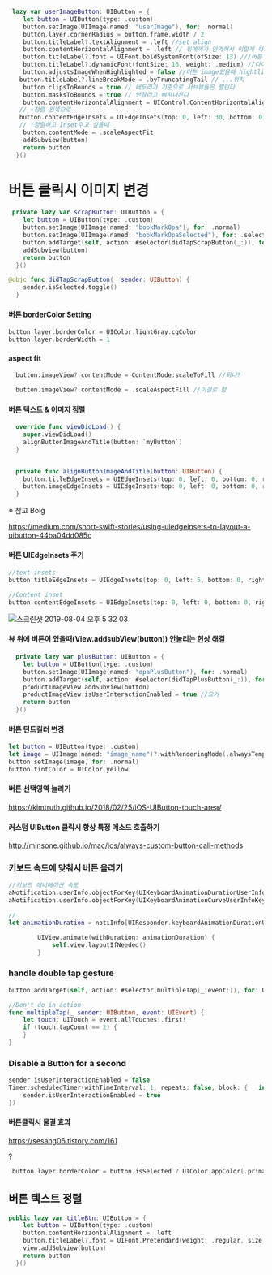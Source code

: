 ```swift
 lazy var userImageButton: UIButton = {
    let button = UIButton(type: .custom)
    button.setImage(UIImage(named: "userImage"), for: .normal)
    button.layer.cornerRadius = button.frame.width / 2
    button.titleLabel?.textAlignment = .left //set align
    button.contentHorizontalAlignment = .left // 위에꺼가 안먹혀서 이렇게 하니까 된다
    button.titleLabel?.font = UIFont.boldSystemFont(ofSize: 13) ///버튼 폰트 사이즈
    button.titleLabel?.dynamicFont(fontSize: 16, weight: .medium) //다이나믹
    button.adjustsImageWhenHighlighted = false //버튼 image있을때 hightlight 금지
   button.titleLabel?.lineBreakMode = .byTruncatingTail // ...위치
    button.clipsToBounds = true // 테두리가 기준으로 서브뷰들은 짤린다
    button.masksToBounds = true // 안잘리고 삐져나온다
    button.contentHorizontalAlignment = UIControl.ContentHorizontalAlignment.left
   // ↑정렬 왼쪽으로
   button.contentEdgeInsets = UIEdgeInsets(top: 0, left: 30, bottom: 0, right: 0)
   // ↑정렬하고 Inset주고 싶을때
    button.contentMode = .scaleAspectFit
    addSubview(button)
    return button
  }()
```

# 버튼 클릭시 이미지 변경

```swift
 private lazy var scrapButton: UIButton = {
    let button = UIButton(type: .custom)
    button.setImage(UIImage(named: "bookMarkOpa"), for: .normal)
    button.setImage(UIImage(named: "bookMarkOpaSelected"), for: .selected) 
    button.addTarget(self, action: #selector(didTapScrapButton(_:)), for: .touchUpInside)
    addSubview(button)
    return button
  }()

@objc func didTapScrapButton(_ sender: UIButton) {
    sender.isSelected.toggle()
  }
```

#### 버튼 borderColor Setting

```swift
button.layer.borderColor = UIColor.lightGray.cgColor
button.layer.borderWidth = 1
```

#### **aspect fit**

```swift
  button.imageView?.contentMode = ContentMode.scaleToFill //되나?

  button.imageView?.contentMode = .scaleAspectFill //이걸로 함 
```

#### 버튼 텍스트 & 이미지 정렬

```swift
  override func viewDidLoad() {
    super.viewDidLoad()
    alignButtonImageAndTitle(button: `myButton`)
  }


  private func alignButtonImageAndTitle(button: UIButton) {
    button.titleEdgeInsets = UIEdgeInsets(top: 0, left: 0, bottom: 0, right: 0)
    button.imageEdgeInsets = UIEdgeInsets(top: 0, left: 0, bottom: 0, right: 10 )
  }
```

※ 참고 Bolg

https://medium.com/short-swift-stories/using-uiedgeinsets-to-layout-a-uibutton-44ba04dd085c

#### 버튼 UIEdgeInsets 주기

```swift
//text insets
button.titleEdgeInsets = UIEdgeInsets(top: 0, left: 5, bottom: 0, right: -5)

//Content inset
button.contentEdgeInsets = UIEdgeInsets(top: 0, left: 0, bottom: 0, right: 5) //이걸 같이 해줘야지 글자가 짤리지 않고 나온다
```

![스크린샷 2019-08-04 오후 5 32 03](https://user-images.githubusercontent.com/47776915/62421513-caebf600-b6dd-11e9-8002-346c2f4dc7a3.png)

#### 뷰 위에 버튼이 있을때(View.addsubView(button)) 안눌리는 현상 해결

```swift
  private lazy var plusButton: UIButton = {
    let button = UIButton(type: .custom)
    button.setImage(UIImage(named: "opaPlusButton"), for: .normal)
    button.addTarget(self, action: #selector(didTapPlusButton(_:)), for: .touchUpInside)
    productImageView.addSubview(button)
    productImageView.isUserInteractionEnabled = true //요거
    return button
  }()
```

#### 버튼 틴트컬러 변경

```swift
let button = UIButton(type: .custom)
let image = UIImage(named: "image_name")?.withRenderingMode(.alwaysTemplate) //랜더링을 해줘야 한다
button.setImage(image, for: .normal)
button.tintColor = UIColor.yellow
```

#### 버튼 선택영역 늘리기

https://kimtruth.github.io/2018/02/25/iOS-UIButton-touch-area/

#### 커스텀 UIButton 클릭시 항상 특정 메소드 호출하기

http://minsone.github.io/mac/ios/always-custom-button-call-methods

### 키보드 속도에 맞춰서 버튼 올리기

```swift
//키보드 애니메이션 속도
aNotification.userInfo.objectForKey(UIKeyboardAnimationDurationUserInfoKey) as Double
aNotification.userInfo.objectForKey(UIKeyboardAnimationCurveUserInfoKey) as UInt

//
let animationDuration = notiInfo[UIResponder.keyboardAnimationDurationUserInfoKey] as! TimeInterval

        UIView.animate(withDuration: animationDuration) {
            self.view.layoutIfNeeded()
        }
```

### handle double tap gesture

```swift
button.addTarget(self, action: #selector(multipleTap(_:event:)), for: UIControlEvents.touchDownRepeat)

//Don't do in action
func multipleTap(_ sender: UIButton, event: UIEvent) {
    let touch: UITouch = event.allTouches!.first!
    if (touch.tapCount == 2) {
    }
}
```

### Disable a Button for a second

```swift
sender.isUserInteractionEnabled = false
Timer.scheduledTimer(withTimeInterval: 1, repeats: false, block: { _ in
    sender.isUserInteractionEnabled = true
})
```

#### 버튼클릭시 물결 효과

https://sesang06.tistory.com/161

?

```swift
 button.layer.borderColor = button.isSelected ? UIColor.appColor(.primary900).cgColor : UIColor.appColor(.whightFour).cgColor
```





## 버튼 텍스트 정렬

```swift
public lazy var titleBtn: UIButton = {
    let button = UIButton(type: .custom)
    button.contentHorizontalAlignment = .left
    button.titleLabel?.font = UIFont.Pretendard(weight: .regular, size: 14)
    view.addSubview(button)
    return button
  }()
```


